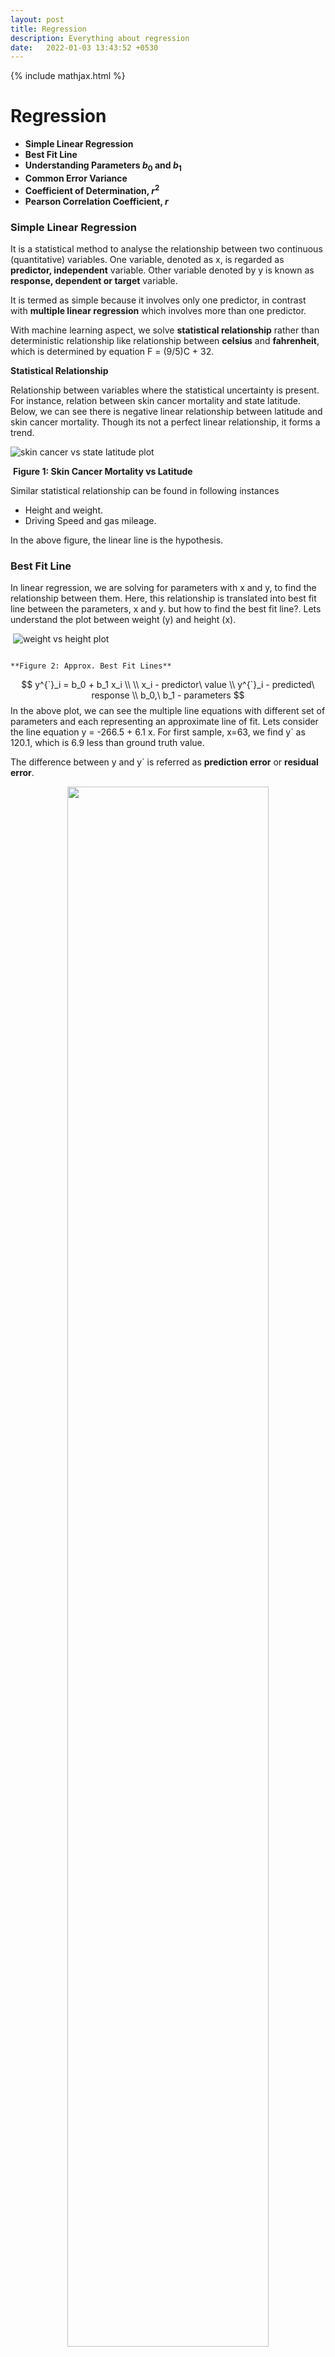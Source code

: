```yaml
---
layout: post
title: Regression
description: Everything about regression
date:   2022-01-03 13:43:52 +0530
---
```

{% include mathjax.html %}

# Regression

* **Simple Linear Regression**
* **Best Fit Line**
* **Understanding Parameters $b_0$ and $b_1$**
* **Common Error Variance**
* **Coefficient of Determination, $r^2$**
* **Pearson Correlation Coefficient, $r$**

### Simple Linear Regression

It is a statistical method to analyse the relationship between two continuous (quantitative) variables. One variable, denoted as x, is regarded as **predictor, independent** variable. Other variable denoted by y is known as **response, dependent or target** variable.

It is termed as simple because it involves only one predictor, in contrast with **multiple linear regression** which involves more than one predictor.

With machine learning aspect, we solve **statistical relationship** rather than deterministic relationship like relationship between **celsius** and **fahrenheit**, which is determined by equation F = (9/5)C + 32.

**Statistical Relationship**

Relationship between variables where the statistical uncertainty is present. For instance, relation between skin cancer mortality and state latitude. Below, we can see there is negative linear relationship between latitude and skin cancer mortality. Though its not a perfect linear relationship, it forms a trend.

![skin cancer vs state latitude plot](https://online.stat.psu.edu/onlinecourses/sites/stat501/files/01simple/scatterplot_skin_cancer.png)

​      																										**Figure 1: Skin Cancer Mortality vs Latitude**

Similar statistical relationship can be found in following instances

- Height and weight.
- Driving Speed and gas mileage.

In the above figure, the linear line is the hypothesis.

### Best Fit Line

In linear regression, we are solving for parameters with x and y, to find the relationship between them. Here, this relationship is translated into best fit line between the parameters, x and y. but how to find the best fit line?. Lets understand the plot between weight (y) and height (x).

​                                                                         ![weight vs height plot](https://online.stat.psu.edu/onlinecourses/sites/stat501/files/01simple/heightweight.jpeg)

																						         	**Figure 2: Approx. Best Fit Lines**
$$
y^{`}_i = b_0 + b_1 x_i \\
\\
x_i - predictor\ value \\
y^{`}_i - predicted\ response \\
b_0,\ b_1 - parameters
$$
In the above plot, we can see the multiple line equations with different set of parameters and each representing an approximate line of fit. Lets consider the line equation y = -266.5 + 6.1 x. For first sample, x=63, we find y` as 120.1, which is 6.9 less than ground truth value.

The difference between y and y` is referred as **prediction error** or **residual error**.

<center>
<img src="{{site.url}}/assets/images/regression/bestFitLine.png"  style="zoom: 5%  background-color:#DCDCDC;"  width="80%" height=auto/><br>
<p>Figure 3: Best Line Fit</p> 
</center>

Prediction error depends on the data point, consider sample five, x = 69, whose weight (y) is not available. On substituting, x = 69, we find y`as 157 pounds, thus we get a prediction error of 162 - 157 = 5.

A line that fits the data "**best**" will be one for which the **n prediction errors —** one for each observed data point **— are as small as possible in some overall sense**. We can find the best fit line by using the **least square criterion**, which minimizes the sum of the squared prediction errors.
$$
Error\ = \ {\sum_{i=1}^n}\ (y_i\ -\ y_i^`)^2
$$
**Why square the prediction error?**

For each data point, we'll have positive and negative prediction error. If we don't square the prediction error, we'll end up cancelling the positive and negative prediction error yielding zero as the net result.

**Formulation of Best Fit Line**

Lets check how the other line fits and its corresponding prediction error.

<center>
<img src="{{site.url}}/assets/images/regression/bestLineFit2.png"  style="zoom: 5%  background-color:#DCDCDC;"  width="80%" height=auto/><br>
<p>Figure 4: Error Difference Between Two Lines</p> 
</center>

For dashed line, we get a prediction error of 766.5, while for the solid line, we get a prediction error of 597.4.  We can point out from the prediction error that the solid line has better summarization of data point with smaller prediction error overall. But does this solid line represent the best line? No. Because there are **n lines** passing through the data points.

To formulate the best parameters (**intercept** $b_0$ and **slope** $b_1$) for the line equation, a formula is determined using methods of calculus. We minimize the equation for the sum of the squared prediction errors:
$$
Error\ =\ \sum_{i=1}^n\ (\ y_i\ -\ (b_0\ +\ b_1\ x_i ))^2
$$
(that is, take the derivative with respect to $b_0$ and $b_1$, set to 0, and solve for $b_0$ and $b_1$) and get the "**least squares estimates**" for $b_0$ and $b_1$:
$$
For\ finding\ parameter\ b_0: \\

b_0\ =\ y^`\ -\ b_1\ x^` \\
\\
For\ finding\ parameter\ b_1: \\
b_1\ =\ {\sum_{i=1}^n\ (x_i\ -\ x^`)\ (y_i\ -\ y^`) \over \sum_{i=1}^n\ (x_i\ -\ x^`)^2} \\
\\
x^`\ refers\ to\ mean\ value\ of\ x's. \\
y^`\ refers\ to\ mean\ value\ of\ y's.
$$
The formula for $b_0$ and $b_1$ is derived from least squares criterion. The resulting equation:
$$
y^`\ =\ b_0\ +\ b_1\ x_i
$$
is referred as **least square regression line**, or simply the **least squares line**. It is also called as **estimated regression equation**.

**What is $$b_0$$ and $$b_1$$?**

$$b_0$$, when x = 0, then y becomes -267 pounds, which is incorrect. Here, x = 0 is outside the scope of the model because it is not meaningful to have 0 inch height. For other instances, $$b_0$$ refers to predicted mean response at x=0, otherwise, $$b_0$$ is not meaningful.

**$$b_1$$**, it represents that for every unit (inch) increase in height, the weight increases by **6.1**.

**What $$b_0$$ and $$b_1$$ estimates?**

Consider we have a population sample of High School GPA and College Entrance test score.

![entrance test vs gpa plot](https://online.stat.psu.edu/onlinecourses/sites/stat501/files/01simple/gpatestscore.jpeg)

​																													**Figure 5: GPA vs Test Score**

$\mu_y$ is the estimate of population and the line is called as **population regression line**. From the above plot, we see that for each GPA score of 1, 2, 3, and 4, we see a corresponding set of test scores. We can also express the average college entrance test score for the $i^{th}$ student, $E(Yi)\ =\ β_0 +\ β_1\ x_i$. Of course, not every student's college entrance test score will equal the average $E(Yi)$. There will be some error. That is, any student's response $y_i$ will be the linear trend $β_0\ +\ β_1\ x_i$ plus some error $ϵ_i$. So, another way to write the simple linear regression model is $y_i=E(Yi)+ϵ_i=β_0+β_1 x_i+ϵ_i$.

Practically it is impossible to get all the available data, thus we have to rely on taking the sub-population of the data and build a model on that sub-population. Let us take three random data point for each GPA score as mentioned in the plot below, thus resulting in a total of 12 data points.

![entrance test vs gpa plot](https://online.stat.psu.edu/onlinecourses/sites/stat501/files/01simple/gpatestscoresample.jpeg)

​																													**Figure 6: Plot sub-population**

From above plot, the dashed line represents the sub-population regression line estimating the population regression line. Here, $b_0$ and $b_1$ represents the estimate of $\beta_0$ and $\beta_1$ from the population line. From sub-population line, we can draw some conclusions.

- For GPA score 1, the mean test score is 6. Few students did better to get a score of 9 and while few students got a score of 3. Instead of thinking of the error term $\epsilon_i$, we can see majority of the errors are clustered near the mean of 0, with few as high as +3 and other as low as -3.  If we could plot the curve, we can assume it should be normally distributed for each sub-population.
- We can look the spread of the error across each GPA, it will seem reasonable to assume that the variance of the error across each GPA is same.
- We can also conclude that the error for one student's test score is independent of the error for another student's test score.

We are now ready to summarize the four conditions that comprise "**the simple linear regression model**:"

- **Linear Function:** The mean of the response, $E(Y_i)$, at each value of the predictor, $x_i$, is a Linear function of the $x_i$.
- **Independent:** The errors, $ϵ_i$, are Independent.
- **Normally Distributed:** The errors, $ϵ_i$, at each value of the predictor, $x_i$, are Normally distributed.
- **Equal variances (denoted $σ^2$):** The errors, $ϵ_i$, at each value of the predictor, $x_i$, have Equal variances (denoted $σ^2$).

### Common Error Variance

One of the conclusions made previously is that each sub-population have an equal variance denoted by $\sigma^2$. It quantifies how much response $y$ vary around the unknown mean population regression line $\mu_Y\ =\ E(Y)\ =\ \beta_0\ +\ \beta_1\ x $. 

Why $\sigma^2$ is important? It helps in forecasting future response for unknown value of $y$ using learnt $\beta_0$ and $\beta_1$.

Consider an experiment where we are measuring the temperature (Celsius) using two different brands of thermometer A and B. Below is the plot for converting these temperature from Celsius to Fahrenheit with estimated regression line for each brand.

**For Brand A - Celsius vs Fahrenheit**



![fahrenheit vs celcius plot](https://online.stat.psu.edu/onlinecourses/sites/stat501/files/01simple/thermometera.jpeg)

​																									**Figure 7: Brand A - Celsius vs Fahrenheit**



**For Brand B - Celsius vs Fahrenheit**

![fahrenheit vs celcius plot](https://online.stat.psu.edu/onlinecourses/sites/stat501/files/01simple/thermometerb.jpeg)

​																									**Figure 8: Brand B - Celsius vs Fahrenheit**

Clearly from the above two plots, if we can make an estimation $y^`$ based on **brand B thermometer**, then we'll have less deviation from estimated regression line than compared to **brand A thermometer**. Therefore, brand B thermometer should yield more precise future predictions than the brand A thermometer.

To find how precise the future predictions are, we should know how much the response $(y)$ vary around the mean population regression line $\mu_y\ =\ E(Y)\ =\ \beta_0\ +\ \beta_1\ x $ . But we cannot estimate the value of $\sigma^2$, which is population parameter, whose true value we'll never know. The best is we can estimate it.

Let us understand, how variance is estimated from the below plot of IQ distribution. The population mean of the plot is at 100, how much does the IQ vary w.r.t to mean.

![probability density vs IQ](https://online.stat.psu.edu/onlinecourses/sites/stat501/files/01simple/iqnorm.jpeg)

​																													**Figure 9: Distribution of IQ** 

**Sample Variance**
$$
s^2\ =\ {\sum_{i=1}^n\ (y_i\ -\ y^`)^2 \over n-1}
$$
In numerator, we have summation of deviation of response $y_i$ from $y^`$ estimated mean in square units. 

In denominator, we have n-1, not n since we are estimating $y^`$, which reduces degree of freedom by one.

**Mean Square Error**

Let's think about population variance $\sigma^2$ in the simple linear regression setting. Previously, we have seen plot between GPA vs Entrance Test score. For each sub-population we have mean. Each sub-population mean can be estimated using regression equation $y^`_i\ = b_0\ +\ b_1\ x_i$ 

> Mean Square Error
> $$
> MSE\ =\ {\sum_{i=1}^n\ (y_i\ -\ y^`_i)^2 \over n-2}
> $$
> 

The mean square error estimates $\sigma^2$, the common variance of the many sub-populations. Here, instead of n, we have n-2, because we are estimating two parameters $b_0$ and $b_1$, thus reducing the degree of freedom by two.

### Coefficient Of Determination, $r^2$

Consider two different examples - each representing a relationship between x and y. 

**Weak relationship between x and y**

![y vs x plot](https://online.stat.psu.edu/onlinecourses/sites/stat501/files/04linear_assoc/situation_1_plot.gif)

​																							**Figure 10: Weak Relationship between x and y**

In the above plot, there are two lines. One representing a horizontal line placed at the average response of $\bar{y}$ and another line with shallow slope represents the estimated regression line $\hat{y}$. Since slope is not steep, the change in predictor x doesn't change much in response y. Even the data points are closer to regression line.

Some of the metrics to represent the relation between response and estimated response.

**SSR** - It refers to **Sum of Square Regression**. It quantifies how far the estimated regression line is w.r.t horizontal **no relationship line**, the sample mean or $\bar{y}$.

**SSE** - It refers to **Sum Of Square Errors**. It quantifies how far the data points $y_i$ vary from the estimated regression line $\hat{y}$.

**SSTO** - It refers to **Total Sum of Squares**. It quantifies how far the data points $y_i$ vary from their mean, $\bar{y}$.
$$
SSR=\sum_{i=1}^{n}(\hat{y}_i -\bar{y})^2=119.1 \\
SSE=\sum_{i=1}^{n}(y_i-\hat{y}_i)^2=1708.5 \\
SSTO=\sum_{i=1}^{n}(y_i-\bar{y})^2=1827.6
$$

> **Note** that SSTO = SSR + SSE. The sums of squares appear to tell the story pretty well. They tell us that most of the variation in the response *y* (*SSTO* = 1827.6) is just due to random variation (*SSE* = 1708.5), not due to the regression of *y* on *x* (*SSR* = 119.1). You might notice that *SSR* divided by *SSTO* is 119.1/1827.6 or 0.065.

**Strong relationship between x and y**

![y vs x plot](https://online.stat.psu.edu/onlinecourses/sites/stat501/files/04linear_assoc/situation_2_plot.gif)

​																					**Figure 11: Fairly strong relationship between x and y**

In the above plot, there is a fair amount relationship between x and y, with steeper slope of the regression line. It suggests that change (increase) in x leads to substantial change (decrease) in y.  Here, we can see the data points touches the estimated regression line.
$$
SSR=\sum_{i=1}^{n}(\hat{y}_i-\bar{y})^2=6679.3 \\
SSE=\sum_{i=1}^{n}(y_i-\hat{y}_i)^2=1708.5 \\
SSTO=\sum_{i=1}^{n}(y_i-\bar{y})^2=8487.8 
$$

> **Note** The sums of squares for this data set tell a very different story, namely that most of the variation in the response *y* (*SSTO* = 8487.8) is due to the regression of *y* on *x* (*SSR* = 6679.3) not just due to random error (*SSE* = 1708.5). And, *SSR* divided by *SSTO* is 6679.3/8487.8 or 0.799.



**Coefficient Of Determination or r-squared value**

It is sum of square of regression divided by total sum of squares.
$$
r^2\ =\ {SSR\ \over SSTO}\ or\ 1\ -\ {SSE\ \over SSTO}
$$
**Characteristics of $r^2$**

- $r^2$ is always a number between 0 and 1.
- When $r^2\ =\ 1$, all the data points fall perfectly on the estimated regression line. All predictor x accounts for variation in response y.
- When $r^2\ =\ 0$, estimated regression line is horizontal. It means none of the predictor x accounts for variation in response in y.

In the above two examples, we had $r^2$ value of 6.5%  and 79.9%. We can interpret $r^2$ as follows

> "$r^2$×100 percent of the variation in *y* is reduced by taking into account predictor *x*"
>
> "$r^2$×100 percent of the variation in *y* is 'explained by' the variation in predictor *x*."

**Note** Here, x is associated with y, different from causation.

![mortality vs latitude plot](https://online.stat.psu.edu/onlinecourses/sites/stat501/files/04linear_assoc/mort_plot_rsq_01.png)

​																			               **Figure 12: $r^2$ - Skin Cancer Mortality vs Latitude**

We can say that 68% (shaded area above) of the variation in the skin cancer mortality rate is reduced by taking into account latitude. Or, we can say — with knowledge of what it really means — that 68% of the variation in skin cancer mortality is 'due to' or is 'explained by' latitude.

### Pearson Correlation Coefficient $r$

It is directly related to coefficient of determination $r^2$. 
$$
r= \pm \sqrt{r^2} \\
where, \\
0 \le\ r^2\ \le\ 1\ and\ -1 \le r^2 \le +1\\
$$
The sign of *r* depends on the sign of the estimated slope coefficient $b_1$:

- If $b_1$ is negative, then *r* takes a negative sign.
- If $b_1$ is positive, then *r* takes a positive sign.

The slope of the estimated regression and the correlation coefficient has similar sign. 

**Correlation Coefficient, $r$**
$$
r=\dfrac{\sum_{i=1}^{n}(x_i-\bar{x})(y_i-\bar{y})}{\sqrt{\sum_{i=1}^{n}(x_i-\bar{x})^2\sum_{i=1}^{n}(y_i-\bar{y})^2}}
$$

- If the estimated slope $b_1$ of the regression line is 0, then the correlation coefficient *r* must also be 0.

**Interpreting $r$ value**

- If *r* = -1, then there is a perfect negative linear relationship between *x* and *y*.
- If *r* = 1, then there is a perfect positive linear relationship between *x* and *y*.
- If *r* = 0, then there is no linear relationship between *x* and *y*.

All other values of *r* tell us that the relationship between *x* and *y* is not perfect. The closer *r* is to 0, the weaker the linear relationship. The closer *r* is to -1, the stronger the negative linear relationship. And, the closer *r* is to 1, the stronger the positive linear relationship. As is true for the $r^2$ value, what is deemed a large correlation coefficient *r* value depends greatly on the research area.

**Reference**

[Penn State - Stat 501](https://online.stat.psu.edu/stat501/)





